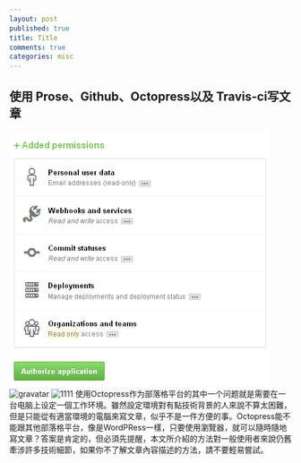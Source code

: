 ```yaml
---
layout: post
published: true
title: Title
comments: true
categories: misc
---
```


## 使用 Prose、Github、Octopress以及 Travis-ci写文章
![Travis-CI](/images/travis-ci.jpg)
![gravatar](/images/gravatar.jpg)
![1111](/images/gravatar.jpg)
使用Octopress作为部落格平台的其中一个问题就是需要在一台电脑上设定一個工作环境。雖然設定環境對有點技術背景的人來說不算太困難，但是只能從有適當環境的電腦來寫文章，似乎不是一件方便的事。Octopress能不能跟其他部落格平台，像是WordPRess一樣，只要使用瀏覽器，就可以隨時隨地寫文章？答案是肯定的，但必須先提醒，本文所介紹的方法對一般使用者來說仍舊牽涉許多技術細節，如果你不了解文章內容描述的方法，請不要輕易嘗試。